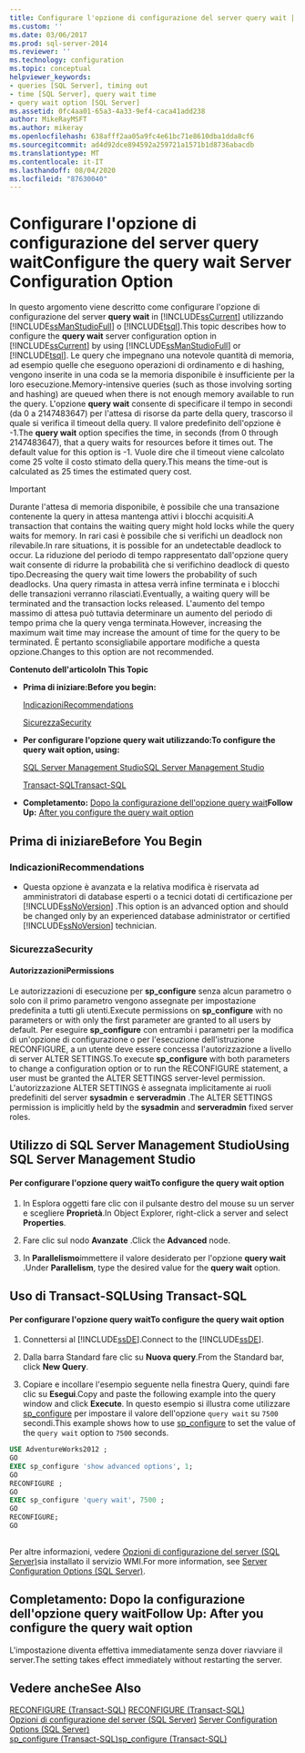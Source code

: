 ```yaml
---
title: Configurare l'opzione di configurazione del server query wait | Microsoft Docs
ms.custom: ''
ms.date: 03/06/2017
ms.prod: sql-server-2014
ms.reviewer: ''
ms.technology: configuration
ms.topic: conceptual
helpviewer_keywords:
- queries [SQL Server], timing out
- time [SQL Server], query wait time
- query wait option [SQL Server]
ms.assetid: 0fc4aa01-65a3-4a33-9ef4-caca41add238
author: MikeRayMSFT
ms.author: mikeray
ms.openlocfilehash: 638afff2aa05a9fc4e61bc71e8610dba1dda8cf6
ms.sourcegitcommit: ad4d92dce894592a259721a1571b1d8736abacdb
ms.translationtype: MT
ms.contentlocale: it-IT
ms.lasthandoff: 08/04/2020
ms.locfileid: "87630040"
---
```

# <a name="configure-the-query-wait-server-configuration-option"></a><span data-ttu-id="eea12-102">Configurare l'opzione di configurazione del server query wait</span><span class="sxs-lookup"><span data-stu-id="eea12-102">Configure the query wait Server Configuration Option</span></span>
  <span data-ttu-id="eea12-103">In questo argomento viene descritto come configurare l'opzione di configurazione del server **query wait** in [!INCLUDE[ssCurrent](../../includes/sscurrent-md.md)] utilizzando [!INCLUDE[ssManStudioFull](../../includes/ssmanstudiofull-md.md)] o [!INCLUDE[tsql](../../includes/tsql-md.md)].</span><span class="sxs-lookup"><span data-stu-id="eea12-103">This topic describes how to configure the **query wait** server configuration option in [!INCLUDE[ssCurrent](../../includes/sscurrent-md.md)] by using [!INCLUDE[ssManStudioFull](../../includes/ssmanstudiofull-md.md)] or [!INCLUDE[tsql](../../includes/tsql-md.md)].</span></span> <span data-ttu-id="eea12-104">Le query che impegnano una notevole quantità di memoria, ad esempio quelle che eseguono operazioni di ordinamento e di hashing, vengono inserite in una coda se la memoria disponibile è insufficiente per la loro esecuzione.</span><span class="sxs-lookup"><span data-stu-id="eea12-104">Memory-intensive queries (such as those involving sorting and hashing) are queued when there is not enough memory available to run the query.</span></span> <span data-ttu-id="eea12-105">L'opzione **query wait** consente di specificare il tempo in secondi (da 0 a 2147483647) per l'attesa di risorse da parte della query, trascorso il quale si verifica il timeout della query. Il valore predefinito dell'opzione è -1.</span><span class="sxs-lookup"><span data-stu-id="eea12-105">The **query wait** option specifies the time, in seconds (from 0 through 2147483647), that a query waits for resources before it times out. The default value for this option is -1.</span></span> <span data-ttu-id="eea12-106">Vuole dire che il timeout viene calcolato come 25 volte il costo stimato della query.</span><span class="sxs-lookup"><span data-stu-id="eea12-106">This means the time-out is calculated as 25 times the estimated query cost.</span></span>  
  
> [!IMPORTANT]  
>  <span data-ttu-id="eea12-107">Durante l'attesa di memoria disponibile, è possibile che una transazione contenente la query in attesa mantenga attivi i blocchi acquisiti.</span><span class="sxs-lookup"><span data-stu-id="eea12-107">A transaction that contains the waiting query might hold locks while the query waits for memory.</span></span> <span data-ttu-id="eea12-108">In rari casi è possibile che si verifichi un deadlock non rilevabile.</span><span class="sxs-lookup"><span data-stu-id="eea12-108">In rare situations, it is possible for an undetectable deadlock to occur.</span></span> <span data-ttu-id="eea12-109">La riduzione del periodo di tempo rappresentato dall'opzione query wait consente di ridurre la probabilità che si verifichino deadlock di questo tipo.</span><span class="sxs-lookup"><span data-stu-id="eea12-109">Decreasing the query wait time lowers the probability of such deadlocks.</span></span> <span data-ttu-id="eea12-110">Una query rimasta in attesa verrà infine terminata e i blocchi delle transazioni verranno rilasciati.</span><span class="sxs-lookup"><span data-stu-id="eea12-110">Eventually, a waiting query will be terminated and the transaction locks released.</span></span> <span data-ttu-id="eea12-111">L'aumento del tempo massimo di attesa può tuttavia determinare un aumento del periodo di tempo prima che la query venga terminata.</span><span class="sxs-lookup"><span data-stu-id="eea12-111">However, increasing the maximum wait time may increase the amount of time for the query to be terminated.</span></span> <span data-ttu-id="eea12-112">È pertanto sconsigliabile apportare modifiche a questa opzione.</span><span class="sxs-lookup"><span data-stu-id="eea12-112">Changes to this option are not recommended.</span></span>  
  
 <span data-ttu-id="eea12-113">**Contenuto dell'articolo**</span><span class="sxs-lookup"><span data-stu-id="eea12-113">**In This Topic**</span></span>  
  
-   <span data-ttu-id="eea12-114">**Prima di iniziare:**</span><span class="sxs-lookup"><span data-stu-id="eea12-114">**Before you begin:**</span></span>  
  
     [<span data-ttu-id="eea12-115">Indicazioni</span><span class="sxs-lookup"><span data-stu-id="eea12-115">Recommendations</span></span>](#Recommendations)  
  
     [<span data-ttu-id="eea12-116">Sicurezza</span><span class="sxs-lookup"><span data-stu-id="eea12-116">Security</span></span>](#Security)  
  
-   <span data-ttu-id="eea12-117">**Per configurare l'opzione query wait utilizzando:**</span><span class="sxs-lookup"><span data-stu-id="eea12-117">**To configure the query wait option, using:**</span></span>  
  
     [<span data-ttu-id="eea12-118">SQL Server Management Studio</span><span class="sxs-lookup"><span data-stu-id="eea12-118">SQL Server Management Studio</span></span>](#SSMSProcedure)  
  
     [<span data-ttu-id="eea12-119">Transact-SQL</span><span class="sxs-lookup"><span data-stu-id="eea12-119">Transact-SQL</span></span>](#TsqlProcedure)  
  
-   <span data-ttu-id="eea12-120">**Completamento:**  [Dopo la configurazione dell'opzione query wait](#FollowUp)</span><span class="sxs-lookup"><span data-stu-id="eea12-120">**Follow Up:**  [After you configure the query wait option](#FollowUp)</span></span>  
  
##  <a name="before-you-begin"></a><a name="BeforeYouBegin"></a> <span data-ttu-id="eea12-121">Prima di iniziare</span><span class="sxs-lookup"><span data-stu-id="eea12-121">Before You Begin</span></span>  
  
###  <a name="recommendations"></a><a name="Recommendations"></a> <span data-ttu-id="eea12-122">Indicazioni</span><span class="sxs-lookup"><span data-stu-id="eea12-122">Recommendations</span></span>  
  
-   <span data-ttu-id="eea12-123">Questa opzione è avanzata e la relativa modifica è riservata ad amministratori di database esperti o a tecnici dotati di certificazione per [!INCLUDE[ssNoVersion](../../includes/ssnoversion-md.md)] .</span><span class="sxs-lookup"><span data-stu-id="eea12-123">This option is an advanced option and should be changed only by an experienced database administrator or certified [!INCLUDE[ssNoVersion](../../includes/ssnoversion-md.md)] technician.</span></span>  
  
###  <a name="security"></a><a name="Security"></a> <span data-ttu-id="eea12-124">Sicurezza</span><span class="sxs-lookup"><span data-stu-id="eea12-124">Security</span></span>  
  
####  <a name="permissions"></a><a name="Permissions"></a> <span data-ttu-id="eea12-125">Autorizzazioni</span><span class="sxs-lookup"><span data-stu-id="eea12-125">Permissions</span></span>  
 <span data-ttu-id="eea12-126">Le autorizzazioni di esecuzione per **sp_configure** senza alcun parametro o solo con il primo parametro vengono assegnate per impostazione predefinita a tutti gli utenti.</span><span class="sxs-lookup"><span data-stu-id="eea12-126">Execute permissions on **sp_configure** with no parameters or with only the first parameter are granted to all users by default.</span></span> <span data-ttu-id="eea12-127">Per eseguire **sp_configure** con entrambi i parametri per la modifica di un'opzione di configurazione o per l'esecuzione dell'istruzione RECONFIGURE, a un utente deve essere concessa l'autorizzazione a livello di server ALTER SETTINGS.</span><span class="sxs-lookup"><span data-stu-id="eea12-127">To execute **sp_configure** with both parameters to change a configuration option or to run the RECONFIGURE statement, a user must be granted the ALTER SETTINGS server-level permission.</span></span> <span data-ttu-id="eea12-128">L'autorizzazione ALTER SETTINGS è assegnata implicitamente ai ruoli predefiniti del server **sysadmin** e **serveradmin** .</span><span class="sxs-lookup"><span data-stu-id="eea12-128">The ALTER SETTINGS permission is implicitly held by the **sysadmin** and **serveradmin** fixed server roles.</span></span>  
  
##  <a name="using-sql-server-management-studio"></a><a name="SSMSProcedure"></a> <span data-ttu-id="eea12-129">Utilizzo di SQL Server Management Studio</span><span class="sxs-lookup"><span data-stu-id="eea12-129">Using SQL Server Management Studio</span></span>  
  
#### <a name="to-configure-the-query-wait-option"></a><span data-ttu-id="eea12-130">Per configurare l'opzione query wait</span><span class="sxs-lookup"><span data-stu-id="eea12-130">To configure the query wait option</span></span>  
  
1.  <span data-ttu-id="eea12-131">In Esplora oggetti fare clic con il pulsante destro del mouse su un server e scegliere **Proprietà**.</span><span class="sxs-lookup"><span data-stu-id="eea12-131">In Object Explorer, right-click a server and select **Properties**.</span></span>  
  
2.  <span data-ttu-id="eea12-132">Fare clic sul nodo **Avanzate** .</span><span class="sxs-lookup"><span data-stu-id="eea12-132">Click the **Advanced** node.</span></span>  
  
3.  <span data-ttu-id="eea12-133">In **Parallelismo**immettere il valore desiderato per l'opzione **query wait** .</span><span class="sxs-lookup"><span data-stu-id="eea12-133">Under **Parallelism**, type the desired value for the **query wait** option.</span></span>  
  
##  <a name="using-transact-sql"></a><a name="TsqlProcedure"></a> <span data-ttu-id="eea12-134">Uso di Transact-SQL</span><span class="sxs-lookup"><span data-stu-id="eea12-134">Using Transact-SQL</span></span>  
  
#### <a name="to-configure-the-query-wait-option"></a><span data-ttu-id="eea12-135">Per configurare l'opzione query wait</span><span class="sxs-lookup"><span data-stu-id="eea12-135">To configure the query wait option</span></span>  
  
1.  <span data-ttu-id="eea12-136">Connettersi al [!INCLUDE[ssDE](../../includes/ssde-md.md)].</span><span class="sxs-lookup"><span data-stu-id="eea12-136">Connect to the [!INCLUDE[ssDE](../../includes/ssde-md.md)].</span></span>  
  
2.  <span data-ttu-id="eea12-137">Dalla barra Standard fare clic su **Nuova query**.</span><span class="sxs-lookup"><span data-stu-id="eea12-137">From the Standard bar, click **New Query**.</span></span>  
  
3.  <span data-ttu-id="eea12-138">Copiare e incollare l'esempio seguente nella finestra Query, quindi fare clic su **Esegui**.</span><span class="sxs-lookup"><span data-stu-id="eea12-138">Copy and paste the following example into the query window and click **Execute**.</span></span> <span data-ttu-id="eea12-139">In questo esempio si illustra come utilizzare [sp_configure](/sql/relational-databases/system-stored-procedures/sp-configure-transact-sql) per impostare il valore dell'opzione `query wait` su `7500` secondi.</span><span class="sxs-lookup"><span data-stu-id="eea12-139">This example shows how to use [sp_configure](/sql/relational-databases/system-stored-procedures/sp-configure-transact-sql) to set the value of the `query wait` option to `7500` seconds.</span></span>  
  
```sql  
USE AdventureWorks2012 ;  
GO  
EXEC sp_configure 'show advanced options', 1;  
GO  
RECONFIGURE ;  
GO  
EXEC sp_configure 'query wait', 7500 ;  
GO  
RECONFIGURE;  
GO  
  
```  
  
 <span data-ttu-id="eea12-140">Per altre informazioni, vedere [Opzioni di configurazione del server &#40;SQL Server&#41;](server-configuration-options-sql-server.md)sia installato il servizio WMI.</span><span class="sxs-lookup"><span data-stu-id="eea12-140">For more information, see [Server Configuration Options &#40;SQL Server&#41;](server-configuration-options-sql-server.md).</span></span>  
  
##  <a name="follow-up-after-you-configure-the-query-wait-option"></a><a name="FollowUp"></a> <span data-ttu-id="eea12-141">Completamento: Dopo la configurazione dell'opzione query wait</span><span class="sxs-lookup"><span data-stu-id="eea12-141">Follow Up: After you configure the query wait option</span></span>  
 <span data-ttu-id="eea12-142">L'impostazione diventa effettiva immediatamente senza dover riavviare il server.</span><span class="sxs-lookup"><span data-stu-id="eea12-142">The setting takes effect immediately without restarting the server.</span></span>  
  
## <a name="see-also"></a><span data-ttu-id="eea12-143">Vedere anche</span><span class="sxs-lookup"><span data-stu-id="eea12-143">See Also</span></span>  
 <span data-ttu-id="eea12-144">[RECONFIGURE &#40;Transact-SQL&#41;](/sql/t-sql/language-elements/reconfigure-transact-sql) </span><span class="sxs-lookup"><span data-stu-id="eea12-144">[RECONFIGURE &#40;Transact-SQL&#41;](/sql/t-sql/language-elements/reconfigure-transact-sql) </span></span>  
 <span data-ttu-id="eea12-145">[Opzioni di configurazione del server &#40;SQL Server&#41;](server-configuration-options-sql-server.md) </span><span class="sxs-lookup"><span data-stu-id="eea12-145">[Server Configuration Options &#40;SQL Server&#41;](server-configuration-options-sql-server.md) </span></span>  
 [<span data-ttu-id="eea12-146">sp_configure &#40;Transact-SQL&#41;</span><span class="sxs-lookup"><span data-stu-id="eea12-146">sp_configure &#40;Transact-SQL&#41;</span></span>](/sql/relational-databases/system-stored-procedures/sp-configure-transact-sql)  
  
  
